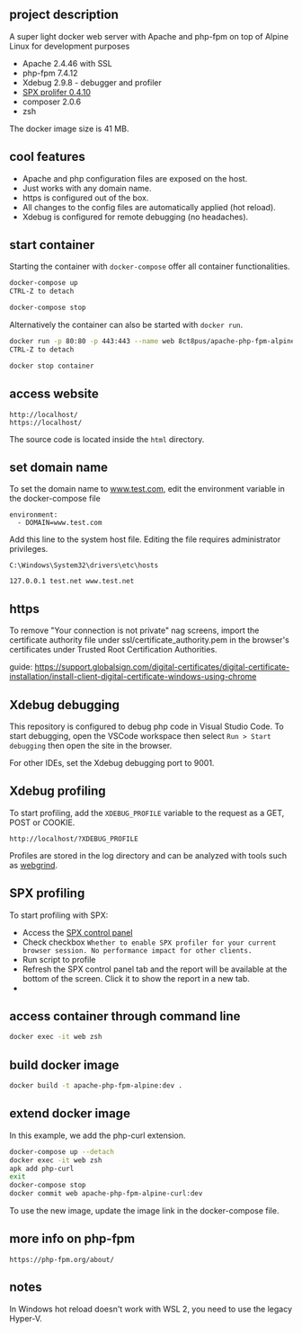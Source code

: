 ## project description

A super light docker web server with Apache and php-fpm on top of Alpine Linux for development purposes

- Apache 2.4.46 with SSL
- php-fpm 7.4.12
- Xdebug 2.9.8 - debugger and profiler
- [SPX prolifer 0.4.10](https://github.com/NoiseByNorthwest/php-spx)
- composer 2.0.6
- zsh

The docker image size is 41 MB.

## cool features

- Apache and php configuration files are exposed on the host.
- Just works with any domain name.
- https is configured out of the box.
- All changes to the config files are automatically applied (hot reload).
- Xdebug is configured for remote debugging (no headaches).

## start container

Starting the container with `docker-compose` offer all container functionalities.

```bash
docker-compose up
CTRL-Z to detach

docker-compose stop
```

Alternatively the container can also be started with `docker run`.

```bash
docker run -p 80:80 -p 443:443 --name web 8ct8pus/apache-php-fpm-alpine:latest
CTRL-Z to detach

docker stop container
```

## access website

    http://localhost/
    https://localhost/

The source code is located inside the `html` directory.

## set domain name

To set the domain name to www.test.com, edit the environment variable in the docker-compose file

    environment:
      - DOMAIN=www.test.com

Add this line to the system host file. Editing the file requires administrator privileges.

    C:\Windows\System32\drivers\etc\hosts

    127.0.0.1 test.net www.test.net

## https

To remove "Your connection is not private" nag screens, import the certificate authority file under ssl/certificate_authority.pem in the browser's certificates under Trusted Root Certification Authorities.

guide: https://support.globalsign.com/digital-certificates/digital-certificate-installation/install-client-digital-certificate-windows-using-chrome

## Xdebug debugging

This repository is configured to debug php code in Visual Studio Code.
To start debugging, open the VSCode workspace then select `Run > Start debugging` then open the site in the browser.

For other IDEs, set the Xdebug debugging port to 9001.

## Xdebug profiling

To start profiling, add the `XDEBUG_PROFILE` variable to the request as a GET, POST or COOKIE.

    http://localhost/?XDEBUG_PROFILE

Profiles are stored in the log directory and can be analyzed with tools such as [webgrind](https://github.com/jokkedk/webgrind).

## SPX profiling

To start profiling with SPX:

- Access the [SPX control panel](http://localhost/?SPX_KEY=dev&SPX_UI_URI=/)
- Check checkbox `Whether to enable SPX profiler for your current browser session. No performance impact for other clients.`
- Run script to profile
- Refresh the SPX control panel tab and the report will be available at the bottom of the screen. Click it to show the report in a new tab.
- 
## access container through command line

```bash
docker exec -it web zsh
```

## build docker image

```bash
docker build -t apache-php-fpm-alpine:dev .
```

## extend docker image

In this example, we add the php-curl extension.

```bash
docker-compose up --detach
docker exec -it web zsh
apk add php-curl
exit
docker-compose stop
docker commit web apache-php-fpm-alpine-curl:dev
```

To use the new image, update the image link in the docker-compose file.

## more info on php-fpm

    https://php-fpm.org/about/

## notes

In Windows hot reload doesn't work with WSL 2, you need to use the legacy Hyper-V.
